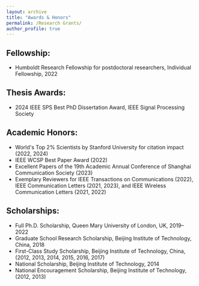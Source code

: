 ```yaml
---
layout: archive
title: "Awards & Honors"
permalink: /Research Grants/
author_profile: true
---
```


## Fellowship:
- Humboldt Research Fellowship for postdoctoral researchers, Individual Fellowship, 2022

## Thesis Awards:
- 2024 IEEE SPS Best PhD Dissertation Award, IEEE Signal Processing Society

## Academic Honors:
- World's Top 2% Scientists by Stanford University for citation impact (2022, 2024)
- IEEE WCSP Best Paper Award (2022)
- Excellent Papers of the 19th Academic Annual Conference of Shanghai Communication Society (2023)
- Exemplary Reviewers for IEEE Transactions on Communications (2022), IEEE Communication Letters (2021, 2023), and IEEE Wireless Communication Letters (2021, 2022)

## Scholarships:
- Full Ph.D. Scholarship, Queen Mary University of London, UK, 2019–2022
- Graduate School Research Scholarship, Beijing Institute of Technology, China, 2018
- First-Class Study Scholarship, Beijing Institute of Technology, China, (2012, 2013, 2014, 2015, 2016, 2017)
- National Scholarship, Beijing Institute of Technology, 2014
- National Encouragement Scholarship, Beijing Institute of Technology, (2012, 2013)
